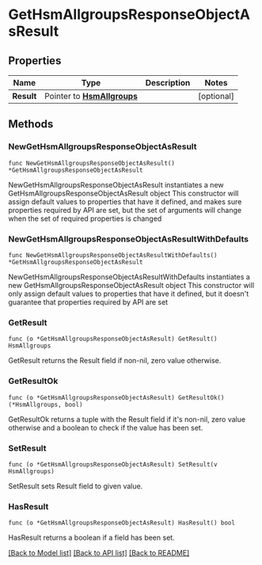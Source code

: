 # GetHsmAllgroupsResponseObjectAsResult

## Properties

Name | Type | Description | Notes
------------ | ------------- | ------------- | -------------
**Result** | Pointer to [**HsmAllgroups**](HsmAllgroups.md) |  | [optional] 

## Methods

### NewGetHsmAllgroupsResponseObjectAsResult

`func NewGetHsmAllgroupsResponseObjectAsResult() *GetHsmAllgroupsResponseObjectAsResult`

NewGetHsmAllgroupsResponseObjectAsResult instantiates a new GetHsmAllgroupsResponseObjectAsResult object
This constructor will assign default values to properties that have it defined,
and makes sure properties required by API are set, but the set of arguments
will change when the set of required properties is changed

### NewGetHsmAllgroupsResponseObjectAsResultWithDefaults

`func NewGetHsmAllgroupsResponseObjectAsResultWithDefaults() *GetHsmAllgroupsResponseObjectAsResult`

NewGetHsmAllgroupsResponseObjectAsResultWithDefaults instantiates a new GetHsmAllgroupsResponseObjectAsResult object
This constructor will only assign default values to properties that have it defined,
but it doesn't guarantee that properties required by API are set

### GetResult

`func (o *GetHsmAllgroupsResponseObjectAsResult) GetResult() HsmAllgroups`

GetResult returns the Result field if non-nil, zero value otherwise.

### GetResultOk

`func (o *GetHsmAllgroupsResponseObjectAsResult) GetResultOk() (*HsmAllgroups, bool)`

GetResultOk returns a tuple with the Result field if it's non-nil, zero value otherwise
and a boolean to check if the value has been set.

### SetResult

`func (o *GetHsmAllgroupsResponseObjectAsResult) SetResult(v HsmAllgroups)`

SetResult sets Result field to given value.

### HasResult

`func (o *GetHsmAllgroupsResponseObjectAsResult) HasResult() bool`

HasResult returns a boolean if a field has been set.


[[Back to Model list]](../README.md#documentation-for-models) [[Back to API list]](../README.md#documentation-for-api-endpoints) [[Back to README]](../README.md)


